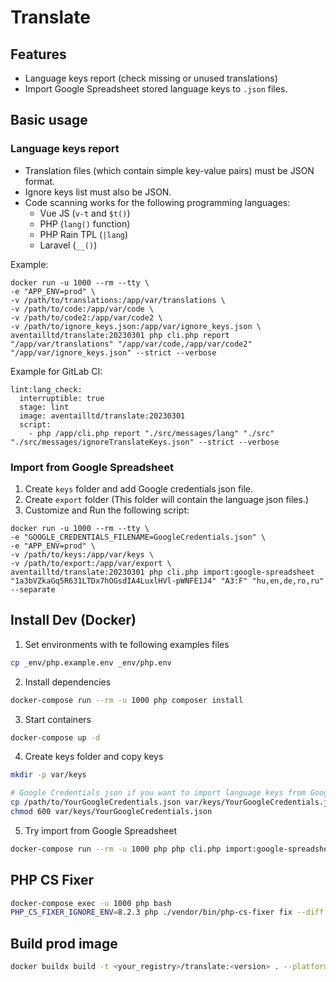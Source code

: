 # Translate

## Features

- Language keys report (check missing or unused translations)
- Import Google Spreadsheet stored language keys to `.json` files.

## Basic usage

### Language keys report

- Translation files (which contain simple key-value pairs) must be JSON format.
- Ignore keys list must also be JSON.
- Code scanning works for the following programming languages:
  - Vue JS (`v-t` and `$t()`) 
  - PHP (`lang()` function)
  - PHP Rain TPL (`|lang`)
  - Laravel (`__()`)

Example:
```
docker run -u 1000 --rm --tty \
-e "APP_ENV=prod" \
-v /path/to/translations:/app/var/translations \
-v /path/to/code:/app/var/code \
-v /path/to/code2:/app/var/code2 \
-v /path/to/ignore_keys.json:/app/var/ignore_keys.json \
aventailltd/translate:20230301 php cli.php report "/app/var/translations" "/app/var/code,/app/var/code2" "/app/var/ignore_keys.json" --strict --verbose
```

Example for GitLab CI:
```
lint:lang_check:
  interruptible: true
  stage: lint
  image: aventailltd/translate:20230301
  script:
    - php /app/cli.php report "./src/messages/lang" "./src" "./src/messages/ignoreTranslateKeys.json" --strict --verbose
```

### Import from Google Spreadsheet
1. Create `keys` folder and add Google credentials json file.
2. Create `export` folder (This folder will contain the language json files.)
3. Customize and Run the following script:
```
docker run -u 1000 --rm --tty \
-e "GOOGLE_CREDENTIALS_FILENAME=GoogleCredentials.json" \
-e "APP_ENV=prod" \
-v /path/to/keys:/app/var/keys \
-v /path/to/export:/app/var/export \
aventailltd/translate:20230301 php cli.php import:google-spreadsheet "1a3bVZkaGq5R631LTDx7hOGsdIA4LuxlHVl-pWNFE1J4" "A3:F" "hu,en,de,ro,ru" --separate
```

## Install Dev (Docker)

1. Set environments with te following examples files
```bash
cp _env/php.example.env _env/php.env
```

2. Install dependencies
```bash
docker-compose run --rm -u 1000 php composer install
```

3. Start containers

```bash 
docker-compose up -d
```

4. Create keys folder and copy keys

```bash
mkdir -p var/keys

# Google Credentials json if you want to import language keys from Google Spreadsheets.
cp /path/to/YourGoogleCredentials.json var/keys/YourGoogleCredentials.json
chmod 600 var/keys/YourGoogleCredentials.json
```

5. Try import from Google Spreadsheet

```bash
docker-compose run --rm -u 1000 php php cli.php import:google-spreadsheet "1a3bVZkaGq5R631LTDx7hOGsdIA4LuxlHVl-pWNFE1J4" "A3:F" "hu,en,de,ro,ru"
```
## PHP CS Fixer

```bash
docker-compose exec -u 1000 php bash
PHP_CS_FIXER_IGNORE_ENV=8.2.3 php ./vendor/bin/php-cs-fixer fix --diff --dry-run --config .php-cs-fixer.php --verbose
```

## Build prod image

```bash
docker buildx build -t <your_registry>/translate:<version> . --platform=linux/arm64,linux/amd64 -f _docker/php/prod/Dockerfile --push
```
